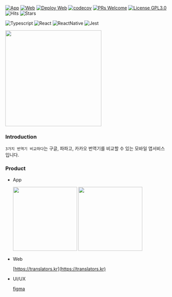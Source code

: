 [![App](https://github.com/krtk-dev/translators/actions/workflows/ci-app.yml/badge.svg)](https://github.com/krtk-dev/translators/actions/workflows/ci-app.yml)
[![Web](https://github.com/krtk-dev/translators/actions/workflows/ci-web.yml/badge.svg)](https://github.com/krtk-dev/translators/actions/workflows/ci-web.yml)
[![Deploy Web](https://github.com/krtk-dev/translators/actions/workflows/cd-web.yml/badge.svg)](https://github.com/krtk-dev/translators/actions/workflows/cd-web.yml)
[![codecov](https://codecov.io/gh/krtk-dev/translators/branch/main/graph/badge.svg)](https://codecov.io/gh/krtk-dev/translators)
[![PRs Welcome](https://img.shields.io/badge/PRs-welcome-brightgreen.svg?style=flat-square)](CONTRIBUTING.md)
[![License GPL3.0](https://img.shields.io/github/license/krtk-dev/translators?style=plat)](LICENSE)
![Hits](https://hits.seeyoufarm.com/api/count/incr/badge.svg?url=https%3A%2F%2Fgithub.com%2Fkrtk-dev%2Ftranslators&count_bg=%2379C83D&title_bg=%23555555&icon=&icon_color=%23E7E7E7&title=hits&edge_flat=false)
![Stars](https://img.shields.io/github/stars/krtk-dev/translators?style=social)

![Typescript](https://img.shields.io/badge/Typescript-222222?style=for-the-badge&logo=Typescript&logoColor=#3178C6)
![React](https://img.shields.io/badge/React-222222?style=for-the-badge&logo=React&logoColor=#61DAFB)
![ReactNative](https://img.shields.io/badge/ReactNative-222222?style=for-the-badge&logo=React&logoColor=#61DAFB)
![Jest](https://img.shields.io/badge/Jest-222222?style=for-the-badge&logo=Jest&logoColor=#C21325)

<img width="300" src="https://user-images.githubusercontent.com/48207131/154833198-8823ffe7-294d-4c11-a63a-c7209e5aece1.gif">

### Introduction

`3가지 번역기 비교하다`는 구글, 파파고, 카카오 번역기를 비교할 수 있는 모바일 앱서비스 입니다.

### Product
- App

  <a href="https://apps.apple.com/app/id1611097883"><img src="https://user-images.githubusercontent.com/27461460/77502559-8c8a8d80-6e9e-11ea-9f8e-0f58c704eed6.png" width="200"/></a> <a href="https://play.google.com/store/apps/details?id=com.koreanthinker.translators"><img src="https://user-images.githubusercontent.com/27461460/77502571-90b6ab00-6e9e-11ea-9e93-235a319ebb41.png" width="200"/></a>

- Web

  [https://translators.kr](https://translators.kr)
- UI/UX

  [figma](https://www.figma.com/file/iEKYQOU8kCFyLE8voCKOCY/Translators?node-id=0%3A1)
